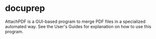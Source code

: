 # docuprep
AttachPDF is a GUI-based program to merge PDF files in a specialized automated way.  See the User's Guides for explanation on how to use this program.
